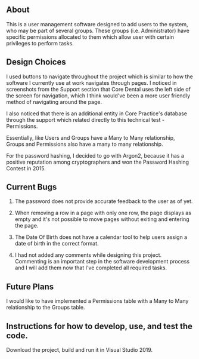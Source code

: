 ## About

This is a user management software designed to add users to the system, who may be part of several groups. These groups (i.e. Administrator) have specific permissions allocated to them which allow user with certain privileges to perform tasks.

## Design Choices

I used buttons to navigate throughout the project which is similar to how the software I currently use at work navigates through pages. I noticed in screenshots from the Support section that Core Dental uses the left side of the screen for navigation, which I think would've been a more user friendly method of navigating around the page.

I also noticed that there is an additional entity in Core Practice's database through the support which related directly to this technical test - Permissions.

Essentially, like Users and Groups have a Many to Many relationship, Groups and Permissions also have a many to many relationship.

For the password hashing, I decided to go with Argon2, because it has a positive reputation among cryptographers and won the Password Hashing Contest in 2015.

## Current Bugs

1. The password does not provide accurate feedback to the user as of yet.

2. When removing a row in a page with only one row, the page displays as empty and it's not possible to move pages without exiting and entering the page.

3. The Date Of Birth does not have a calendar tool to help users assign a date of birth in the correct format.

4. I had not added any comments while designing this project. Commenting is an important step in the software development process and I will add them now that I've completed all required tasks.

## Future Plans

I would like to have implemented a Permissions table with a Many to Many relationship to the Groups table.

## Instructions for how to develop, use, and test the code.

Download the project, build and run it in Visual Studio 2019.
